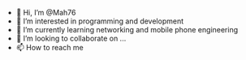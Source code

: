 - 👋 Hi, I’m @Mah76
- 👀 I’m interested in programming and development
- 🌱 I’m currently learning networking and mobile phone engineering
- 💞️ I’m looking to collaborate on ...
- 📫 How to reach me 

<!---
Mah76/Mah76 is a ✨ special ✨ repository because its `README.md` (this file) appears on your GitHub profile.
You can click the Preview link to take a look at your changes.
--->
